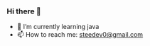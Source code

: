 ### Hi there 🎉

<!--
**steedev/steedev** is a ✨ _special_ ✨ repository because its `README.md` (this file) appears on your GitHub profile.

Here are some ideas to get you started:
-->
- 🌱 I’m currently learning java
- 📫 How to reach me: steedev0@gmail.com
